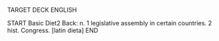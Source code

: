 TARGET DECK
ENGLISH

START
Basic
Diet2
Back: n. 1 legislative assembly in certain countries. 2 hist. Congress. [latin dieta]
END
